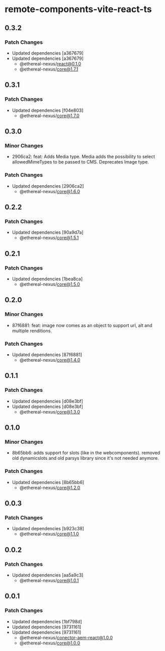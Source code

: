 # remote-components-vite-react-ts

## 0.3.2

### Patch Changes

- Updated dependencies [a367679]
- Updated dependencies [a367679]
  - @ethereal-nexus/react@0.1.0
  - @ethereal-nexus/core@1.7.1

## 0.3.1

### Patch Changes

- Updated dependencies [f04e803]
  - @ethereal-nexus/core@1.7.0

## 0.3.0

### Minor Changes

- 2906ca2: feat: Adds Media type. Media adds the possibility to select allowedMimeTypes to be passed to CMS. Deprecates Image type.

### Patch Changes

- Updated dependencies [2906ca2]
  - @ethereal-nexus/core@1.6.0

## 0.2.2

### Patch Changes

- Updated dependencies [90a9d7a]
  - @ethereal-nexus/core@1.5.1

## 0.2.1

### Patch Changes

- Updated dependencies [1bea8ca]
  - @ethereal-nexus/core@1.5.0

## 0.2.0

### Minor Changes

- 87f6881: feat: image now comes as an object to support url, alt and multiple renditions.

### Patch Changes

- Updated dependencies [87f6881]
  - @ethereal-nexus/core@1.4.0

## 0.1.1

### Patch Changes

- Updated dependencies [d08e3bf]
- Updated dependencies [d08e3bf]
  - @ethereal-nexus/core@1.3.0

## 0.1.0

### Minor Changes

- 8b65bb6: adds support for slots (like in the webcomponents). removed old dynamicslots and old parsys library since it's not needed anymore.

### Patch Changes

- Updated dependencies [8b65bb6]
  - @ethereal-nexus/core@1.2.0

## 0.0.3

### Patch Changes

- Updated dependencies [b923c38]
  - @ethereal-nexus/core@1.1.0

## 0.0.2

### Patch Changes

- Updated dependencies [aa5a9c3]
  - @ethereal-nexus/core@1.0.1

## 0.0.1

### Patch Changes

- Updated dependencies [1bf798d]
- Updated dependencies [9731161]
- Updated dependencies [9731161]
  - @ethereal-nexus/conector-aem-react@1.0.0
  - @ethereal-nexus/core@1.0.0
